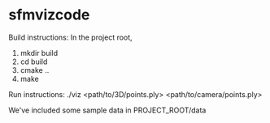 # sfmvizcode

Build instructions:
In the project root,
1. mkdir build
2. cd build
3. cmake ..
4. make

Run instructions:
./viz <path/to/3D/points.ply> <path/to/camera/points.ply>

We've included some sample data in PROJECT_ROOT/data

